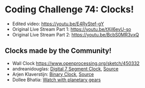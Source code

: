# Coding Challenge 74: Clocks!
* Edited video: https://youtu.be/E4RyStef-gY
* Original Live Stream Part 1: https://youtu.be/tXjI6evU-so
* Original Live Stream Part 2: https://youtu.be/BcbS0MR3vxQ

## Clocks made by the Community!
* Wall Clock https://www.openprocessing.org/sketch/450332
* andreanidouglas: [Digital 7 Segment Clock](https://clock-p5-cmtedouglas.c9users.io/index.html), 
[Source](https://github.com/andreanidouglas/clock-p5)
* Arjen Klaverstijn:  [Binary Clock](https://jsfiddle.net/arjhun/fkdohesy/), 
[Source](https://github.com/arjhun/p5.js-binary-clock)
* Dollee Bhatia: [Watch with planetary gears](https://codepen.io/dollee/pen/RLRPpg?editors=0010)
